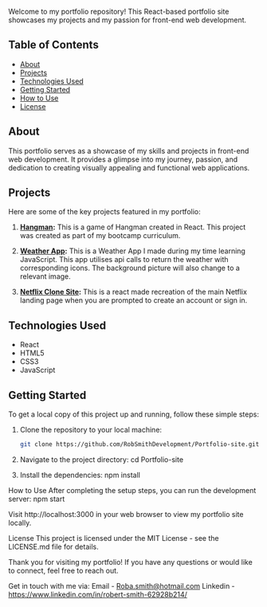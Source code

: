 Welcome to my portfolio repository! This React-based portfolio site showcases my projects and my passion for front-end web development.

## Table of Contents

- [About](#about)
- [Projects](#projects)
- [Technologies Used](#technologies-used)
- [Getting Started](#getting-started)
- [How to Use](#how-to-use)
- [License](#license)

## About

This portfolio serves as a showcase of my skills and projects in front-end web development. It provides a glimpse into my journey, passion, and dedication to creating visually appealing and functional web applications.

## Projects

Here are some of the key projects featured in my portfolio:

1. **[Hangman](#http://hangman.robertsmithdevelopment.co.uk):** This is a game of Hangman created in React. This project was created as part of my bootcamp curriculum.

2. **[Weather App](#http://weather.robertsmithdevelopment.co.uk/):** This is a Weather App I made during my time learning JavaScript. This app utilises api calls to return the weather with corresponding icons. The background picture will also change to a relevant image.

3. **[Netflix Clone Site](#http://netflixclone.robertsmithdevelopment.co.uk/):** This is a react made recreation of the main Netflix landing page when you are prompted to create an account or sign in.

## Technologies Used

- React
- HTML5
- CSS3
- JavaScript

## Getting Started

To get a local copy of this project up and running, follow these simple steps:

1. Clone the repository to your local machine:

   ```bash
   git clone https://github.com/RobSmithDevelopment/Portfolio-site.git

2. Navigate to the project directory:
   cd Portfolio-site

3. Install the dependencies:
   npm install

How to Use
After completing the setup steps, you can run the development server:
npm start

Visit http://localhost:3000 in your web browser to view my portfolio site locally.

License
This project is licensed under the MIT License - see the LICENSE.md file for details.

Thank you for visiting my portfolio! If you have any questions or would like to connect, feel free to reach out.

Get in touch with me via:
Email - Roba.smith@hotmail.com
Linkedin - https://www.linkedin.com/in/robert-smith-62928b214/




